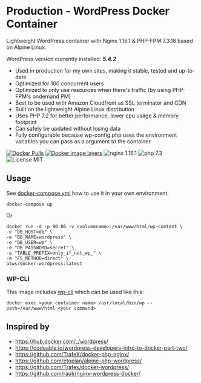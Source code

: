 
# Production - WordPress Docker Container

Lightweight WordPress container with Nginx 1.16.1 & PHP-FPM 7.3.18 based on Alpine Linux.

WordPress version currently installed: _**5.4.2**_

* Used in production for my own sites, making it stable, tested and up-to-date
* Optimized for 100 concurrent users
* Optimized to only use resources when there's traffic (by using PHP-FPM's ondemand PM)
* Best to be used with Amazon Cloudfront as SSL terminator and CDN
* Built on the lightweight Alpine Linux distribution
* Uses PHP 7.2 for better performance, lower cpu usage & memory footprint
* Can safely be updated without losing data
* Fully configurable because wp-config.php uses the environment variables you can pass as a argument to the container

[![Docker Pulls](https://img.shields.io/docker/pulls/dipakparmar/wordpress-git.svg)](https://hub.docker.com/r/dipakparmar/wordpress-git)
[![Docker image layers](https://images.microbadger.com/badges/image/dipakparmar/wordpress-git.svg)](https://microbadger.com/images/dipakparmar/wordpress-git)
![nginx 1.16.1](https://img.shields.io/badge/nginx-1.16-brightgreen.svg)
![php 7.3](https://img.shields.io/badge/php-7.3-brightgreen.svg)
![License MIT](https://img.shields.io/badge/license-MIT-blue.svg)


## Usage
See [docker-compose.yml](https://github.com/dipakparmar/wordpress-git/blob/master/docker-compose.yml) how to use it in your own environment.

    docker-compose up

Or

    docker run -d -p 80:80 -v <volumename>:/var/www/html/wp-content \
    -e "DB_HOST=db" \
    -e "DB_NAME=wordpress" \
    -e "DB_USER=wp" \
    -e "DB_PASSWORD=secret" \
    -e "TABLE_PREFIX=only_if_not_wp_" \
    -e "FS_METHOD=direct" \
    atws/docker-wordpress:latest

### WP-CLI

This image includes [wp-cli](https://wp-cli.org/) which can be used like this:

    docker exec <your container name> /usr/local/bin/wp --path=/var/www/html <your command>


## Inspired by

* https://hub.docker.com/_/wordpress/
* https://codeable.io/wordpress-developers-intro-to-docker-part-two/
* https://github.com/TrafeX/docker-php-nginx/
* https://github.com/etopian/alpine-php-wordpress/
* https://github.com/Trafex/docker-wordpress/
* https://github.com/raulr/nginx-wordpress-docker/

